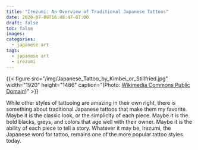 ```yaml
---
title: "Irezumi: An Overview of Traditional Japanese Tattoos"
date: 2020-07-09T16:48:47-07:00
draft: false
toc: false
images:
categories:
  - japanese art
tags:
  - japanese art
  - irezumi
---
```


{{< figure src="/img/Japanese_Tattoo_by_Kimbei_or_Stillfried.jpg" width="1920" height="1486" caption="(Photo: [Wikimedia Commons Public Domain](https://commons.wikimedia.org/wiki/File:Japanese_Tattoo_by_Kimbei_or_Stillfried.jpg))" >}}

While other styles of tattooing are amazing in their own right, there is something about traditional Japanese tattoos that make them my favorite. Maybe it is the classic look, or the simplicity of each piece. Maybe it is the bold blacks, greys, and colors that age well with their owner. Maybe it is the ability of each piece to tell a story. Whatever it may be, Irezumi, the Japanese word for tattoo, remains one of the more popular tattoo styles today.

